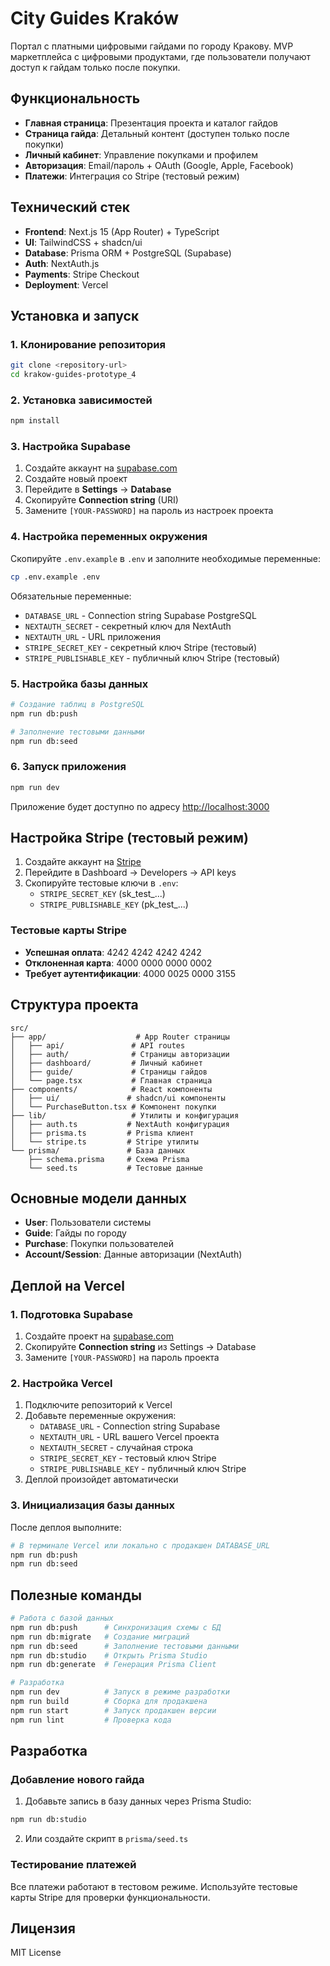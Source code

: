# City Guides Kraków

Портал с платными цифровыми гайдами по городу Кракову. MVP маркетплейса с цифровыми продуктами, где пользователи получают доступ к гайдам только после покупки.

## Функциональность

- **Главная страница**: Презентация проекта и каталог гайдов
- **Страница гайда**: Детальный контент (доступен только после покупки)
- **Личный кабинет**: Управление покупками и профилем
- **Авторизация**: Email/пароль + OAuth (Google, Apple, Facebook)
- **Платежи**: Интеграция со Stripe (тестовый режим)

## Технический стек

- **Frontend**: Next.js 15 (App Router) + TypeScript
- **UI**: TailwindCSS + shadcn/ui
- **Database**: Prisma ORM + PostgreSQL (Supabase)
- **Auth**: NextAuth.js
- **Payments**: Stripe Checkout
- **Deployment**: Vercel

## Установка и запуск

### 1. Клонирование репозитория

```bash
git clone <repository-url>
cd krakow-guides-prototype_4
```

### 2. Установка зависимостей

```bash
npm install
```

### 3. Настройка Supabase

1. Создайте аккаунт на [supabase.com](https://supabase.com)
2. Создайте новый проект
3. Перейдите в **Settings** → **Database**
4. Скопируйте **Connection string** (URI)
5. Замените `[YOUR-PASSWORD]` на пароль из настроек проекта

### 4. Настройка переменных окружения

Скопируйте `.env.example` в `.env` и заполните необходимые переменные:

```bash
cp .env.example .env
```

Обязательные переменные:
- `DATABASE_URL` - Connection string Supabase PostgreSQL
- `NEXTAUTH_SECRET` - секретный ключ для NextAuth
- `NEXTAUTH_URL` - URL приложения
- `STRIPE_SECRET_KEY` - секретный ключ Stripe (тестовый)
- `STRIPE_PUBLISHABLE_KEY` - публичный ключ Stripe (тестовый)

### 5. Настройка базы данных

```bash
# Создание таблиц в PostgreSQL
npm run db:push

# Заполнение тестовыми данными
npm run db:seed
```

### 6. Запуск приложения

```bash
npm run dev
```

Приложение будет доступно по адресу [http://localhost:3000](http://localhost:3000)

## Настройка Stripe (тестовый режим)

1. Создайте аккаунт на [Stripe](https://stripe.com)
2. Перейдите в Dashboard → Developers → API keys
3. Скопируйте тестовые ключи в `.env`:
   - `STRIPE_SECRET_KEY` (sk_test_...)
   - `STRIPE_PUBLISHABLE_KEY` (pk_test_...)

### Тестовые карты Stripe

- **Успешная оплата**: 4242 4242 4242 4242
- **Отклоненная карта**: 4000 0000 0000 0002
- **Требует аутентификации**: 4000 0025 0000 3155

## Структура проекта

```
src/
├── app/                    # App Router страницы
│   ├── api/               # API routes
│   ├── auth/              # Страницы авторизации
│   ├── dashboard/         # Личный кабинет
│   ├── guide/             # Страницы гайдов
│   └── page.tsx           # Главная страница
├── components/            # React компоненты
│   ├── ui/               # shadcn/ui компоненты
│   └── PurchaseButton.tsx # Компонент покупки
├── lib/                   # Утилиты и конфигурация
│   ├── auth.ts           # NextAuth конфигурация
│   ├── prisma.ts         # Prisma клиент
│   └── stripe.ts         # Stripe утилиты
└── prisma/               # База данных
    ├── schema.prisma     # Схема Prisma
    └── seed.ts           # Тестовые данные
```

## Основные модели данных

- **User**: Пользователи системы
- **Guide**: Гайды по городу
- **Purchase**: Покупки пользователей
- **Account/Session**: Данные авторизации (NextAuth)

## Деплой на Vercel

### 1. Подготовка Supabase

1. Создайте проект на [supabase.com](https://supabase.com)
2. Скопируйте **Connection string** из Settings → Database
3. Замените `[YOUR-PASSWORD]` на пароль проекта

### 2. Настройка Vercel

1. Подключите репозиторий к Vercel
2. Добавьте переменные окружения:
   - `DATABASE_URL` - Connection string Supabase
   - `NEXTAUTH_URL` - URL вашего Vercel проекта
   - `NEXTAUTH_SECRET` - случайная строка
   - `STRIPE_SECRET_KEY` - тестовый ключ Stripe
   - `STRIPE_PUBLISHABLE_KEY` - публичный ключ Stripe
3. Деплой произойдет автоматически

### 3. Инициализация базы данных

После деплоя выполните:

```bash
# В терминале Vercel или локально с продакшен DATABASE_URL
npm run db:push
npm run db:seed
```

## Полезные команды

```bash
# Работа с базой данных
npm run db:push      # Синхронизация схемы с БД
npm run db:migrate   # Создание миграций
npm run db:seed      # Заполнение тестовыми данными
npm run db:studio    # Открыть Prisma Studio
npm run db:generate  # Генерация Prisma Client

# Разработка
npm run dev          # Запуск в режиме разработки
npm run build        # Сборка для продакшена
npm run start        # Запуск продакшен версии
npm run lint         # Проверка кода
```

## Разработка

### Добавление нового гайда

1. Добавьте запись в базу данных через Prisma Studio:
```bash
npm run db:studio
```

2. Или создайте скрипт в `prisma/seed.ts`

### Тестирование платежей

Все платежи работают в тестовом режиме. Используйте тестовые карты Stripe для проверки функциональности.

## Лицензия

MIT License